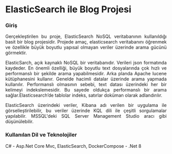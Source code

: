 <h1>ElasticSearch ile Blog Projesi</h1>
<h3>Giriş</h3>
<p align="justify">
Gerçekleştirilen bu proje, ElasticSearch NoSQL veritabanının kullanıldığı basit bir blog projesidir. Projede amaç, elasticsearch veritabanını öğrenmek ve özellikle büyük boyutlu yapısal olmayan veriler üzerinde arama gücünü görmektir.
</p>
<p align="justify">
ElasticSarch, açık kaynaklı NoSQL bir veritabanıdır. Verileri json formatında kaydeder. En önemli özelliği, büyük boyutlu text dosyalarında çok hızlı ve performanslı bir şekilde arama yapabilmesidir. Arka planda Apache lucene kütüphanesini kullanır. Genelde hacimli datalar üzerinde arama yapmada kullanılır. Performanslı olmasının sebebi, text datası üzerindeki her bir kelimeyi indekslemesidir. Bu sayede oldukça performanslı bir arama sağlar.Elasticsearch’de tablolar indeks, satırlar doküman olarak adlandırılır.
</p>
<p align="justify">ElasticSearch üzerindeki veriler, Kibana adı verilen bir uygulama ile görselleştirilebilir, bu veriler üzerinde KQL dili ile çeşitli sorgulamalar yapılabilir. MSSQL'deki SQL Server Management Studio aracı gibi düşünülebilir.</p>

<h3>Kullanılan Dil ve Teknolojiler</h3>
C# - Asp.Net Core Mvc, ElasticSearch, DockerCompose - .Net 8
